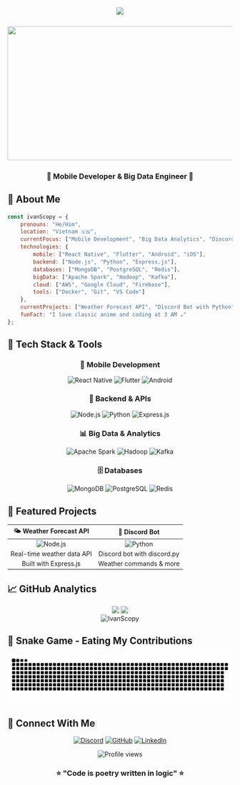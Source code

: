 <h1 align="center">
  <img src="https://readme-typing-svg.herokuapp.com/?font=Righteous&size=35&center=true&vCenter=true&width=500&height=70&duration=4000&lines=Hi+There!+👋;+I'm+IvanScopy!;" />
</h1>

<div align="center">
  <img src="https://media2.giphy.com/media/v1.Y2lkPTc5MGI3NjExcXZzanBudmpubWpvd2U3YXVjcjd1ZW81b2plOTdsdHhyOHRxc2kybyZlcD12MV9pbnRlcm5hbF9naWZfYnlfaWQmY3Q9Zw/Cd7Y7tJ4pHbGM/giphy.gif" width="650" height="300"/>
</div>

<h3 align="center">🌸 Mobile Developer & Big Data Engineer 🌸</h3>

## 🎋 About Me

```javascript
const ivanScopy = {
    pronouns: "He/Him",
    location: "Vietnam 🇻🇳",
    currentFocus: ["Mobile Development", "Big Data Analytics", "Discord Bots"],
    technologies: {
        mobile: ["React Native", "Flutter", "Android", "iOS"],
        backend: ["Node.js", "Python", "Express.js"],
        databases: ["MongoDB", "PostgreSQL", "Redis"],
        bigData: ["Apache Spark", "Hadoop", "Kafka"],
        cloud: ["AWS", "Google Cloud", "Firebase"],
        tools: ["Docker", "Git", "VS Code"]
    },
    currentProjects: ["Weather Forecast API", "Discord Bot with Python"],
    funFact: "I love classic anime and coding at 3 AM ☕"
};
```

## 🌺 Tech Stack & Tools

<div align="center">

### 📱 Mobile Development
![React Native](https://img.shields.io/badge/React_Native-20232A?style=for-the-badge&logo=react&logoColor=61DAFB)
![Flutter](https://img.shields.io/badge/Flutter-02569B?style=for-the-badge&logo=flutter&logoColor=white)
![Android](https://img.shields.io/badge/Android-3DDC84?style=for-the-badge&logo=android&logoColor=white)

### 🔧 Backend & APIs
![Node.js](https://img.shields.io/badge/Node.js-43853D?style=for-the-badge&logo=node.js&logoColor=white)
![Python](https://img.shields.io/badge/Python-3776AB?style=for-the-badge&logo=python&logoColor=white)
![Express.js](https://img.shields.io/badge/Express.js-404D59?style=for-the-badge)

### 📊 Big Data & Analytics
![Apache Spark](https://img.shields.io/badge/Apache_Spark-FFFFFF?style=for-the-badge&logo=apachespark&logoColor=#E35A16)
![Hadoop](https://img.shields.io/badge/Apache_Hadoop-66CCFF?style=for-the-badge&logo=apachehadoop&logoColor=black)
![Kafka](https://img.shields.io/badge/Apache_Kafka-000?style=for-the-badge&logo=apachekafka)

### 🗄️ Databases
![MongoDB](https://img.shields.io/badge/MongoDB-4EA94B?style=for-the-badge&logo=mongodb&logoColor=white)
![PostgreSQL](https://img.shields.io/badge/PostgreSQL-316192?style=for-the-badge&logo=postgresql&logoColor=white)
![Redis](https://img.shields.io/badge/redis-%23DD0031.svg?style=for-the-badge&logo=redis&logoColor=white)

</div>

## 🌸 Featured Projects

<div align="center">

| 🌤️ Weather Forecast API | 🤖 Discord Bot |
|:---:|:---:|
| ![Node.js](https://img.shields.io/badge/Node.js-43853D?style=flat-square&logo=node.js&logoColor=white) | ![Python](https://img.shields.io/badge/Python-3776AB?style=flat-square&logo=python&logoColor=white) |
| Real-time weather data API | Discord bot with discord.py |
| Built with Express.js | Weather commands & more |

</div>

## 📈 GitHub Analytics

<div align="center">
  <img height="180em" src="https://github-readme-stats.vercel.app/api?username=IvanScopy&show_icons=true&theme=tokyonight&include_all_commits=true&count_private=true"/>
  <img height="180em" src="https://github-readme-stats.vercel.app/api/top-langs/?username=IvanScopy&layout=compact&langs_count=7&theme=tokyonight"/>
</div>

<div align="center">
  <img src="https://github-readme-streak-stats.herokuapp.com/?user=IvanScopy&theme=tokyonight" alt="IvanScopy" />
</div>

## 🐍 Snake Game - Eating My Contributions

<div align="center">
  <img src="https://github.com/IvanScopy/IvanScopy/blob/output/github-contribution-grid-snake.svg" alt="Snake animation" />
</div>

## 🌙 Connect With Me

<div align="center">

[![Discord](https://img.shields.io/badge/Discord-7289DA?style=for-the-badge&logo=discord&logoColor=white)](https://discord.gg/your-discord)
[![GitHub](https://img.shields.io/badge/GitHub-100000?style=for-the-badge&logo=github&logoColor=white)](https://github.com/IvanScopy)
[![LinkedIn](https://img.shields.io/badge/LinkedIn-0077B5?style=for-the-badge&logo=linkedin&logoColor=white)](https://linkedin.com/in/your-profile)

</div>

<div align="center">
  <img src="https://komarev.com/ghpvc/?username=IvanScopy&label=Profile%20views&color=0e75b6&style=flat" alt="Profile views" />
</div>

<div align="center">
  <h3>⭐ "Code is poetry written in logic" ⭐</h3>
</div>
